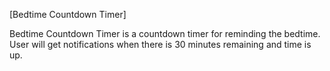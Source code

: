 [Bedtime Countdown Timer]



Bedtime Countdown Timer is a countdown timer for reminding the bedtime. User will get notifications when there is 30 minutes remaining and time is up.












